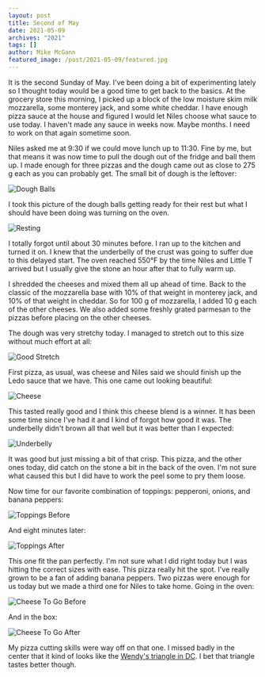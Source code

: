 ```yaml
---
layout: post
title: Second of May
date: 2021-05-09
archives: "2021"
tags: []
author: Mike McGann
featured_image: /post/2021-05-09/featured.jpg
---
```


It is the second Sunday of May. I've been doing a bit of experimenting
lately so I thought today would be a good time to get back to the basics. 
At the grocery store this morning, I picked up a block of the low moisture
skim milk mozzarella, some monterey jack, and some white cheddar. I have
enough pizza sauce at the house and figured I would let Niles choose what
sauce to use today. I haven't made any sauce in weeks now. Maybe months. 
I need to work on that again sometime soon. 

Niles asked me at 9:30 if we could move lunch up to 11:30. Fine by me, but
that means it was now time to pull the dough out of the fridge and ball 
them up. I made enough for three pizzas and the dough came out as close to 
275 g each as you can probably get. The small bit of dough is the leftover:

![Dough Balls](dough_balls.tn.jpg)

I took this picture of the dough balls getting ready for their rest but what I should have been doing was turning on the oven. 

![Resting](resting.tn.jpg)

I totally forgot until about 30 minutes before. I ran up to the kitchen and
turned it on. I knew that the underbelly of the crust was going to suffer due
to this delayed start. The oven reached 550°F by the time Niles and Little T
arrived but I usually give the stone an hour after that to fully warm up.

I shredded the cheeses and mixed them all up ahead of time. Back to the classic
of the mozzarella base with 10% of that weight in monterey jack, and 10% of
that weight in cheddar. So for 100 g of mozzarella, I added 10 g each of the
other cheeses. We also added some freshly grated parmesan to the pizzas before
placing on the other cheeses.

The dough was very stretchy today. I managed to stretch out to this size without much effort at all:

![Good Stretch](good_stretch.tn.jpg)

First pizza, as usual, was cheese and Niles said we should finish up the Ledo sauce that we have. This one came out looking beautiful:

![Cheese](cheese.tn.jpg)

This tasted really good and I think this cheese blend is a winner. It has been some time since I've had it and I kind of forgot how good it was. The underbelly didn't brown all that well but it was better than I expected:

![Underbelly](underbelly.tn.jpg)

It was good but just missing a bit of that crisp. This pizza, and the other
ones today, did catch on the stone a bit in the back of the oven. I'm not sure
what caused this but I did have to work the peel some to pry them loose.

Now time for our favorite combination of toppings: pepperoni, onions, and banana peppers: 

![Toppings Before](toppings_before.tn.jpg)

And eight minutes later:

![Toppings After](toppings_after.tn.jpg)

This one fit the pan perfectly. I'm not sure what I did right today but I was
hitting the correct sizes with ease. This pizza really hit the spot. I've
really grown to be a fan of adding banana peppers. Two pizzas were enough for
us today but we made a third one for Niles to take home. Going in the oven:

![Cheese To Go Before](cheese_togo_before.tn.jpg)

And in the box:

![Cheese To Go After](cheese_togo_after.tn.jpg)

My pizza cutting skills were way off on that one. I missed badly in the center that it kind of looks like the [Wendy's triangle in DC](https://www.washingtonpost.com/lifestyle/style/whats-a-wendys-doing-there-the-story-of-washingtons-weirdest-traffic-circle/2017/12/25/461f7fea-dea4-11e7-bbd0-9dfb2e37492a_story.html). I bet that triangle tastes better though. 

